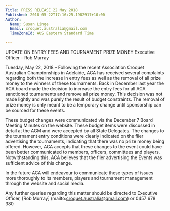 ```yaml
---
Title: PRESS RELEASE 22 May 2018
Published: 2018-05-22T17:16:25.1982917+10:00
Author:
  Name: Susan Linge
  Email: croquet.australia@gmail.com
  TimeZoneId: AUS Eastern Standard Time

---
```

UPDATE ON ENTRY FEES AND TOURNAMENT PRIZE MONEY
Executive Officer – Rob Murray

Tuesday, May 22, 2018 – Following the recent Association Croquet Australian Championships in Adelaide, ACA has received several complaints regarding both the increase in entry fees as well as the removal of all prize money to the winners of these tournaments. Back in December last year the ACA board made the decision to increase the entry fees for all ACA sanctioned tournaments and remove all prize money. This decision was not made lightly and was purely the result of budget constraints. The removal of prize money is only meant to be a temporary change until sponsorship can be sourced for these events.

These budget changes were communicated via the December 7 Board Meeting Minutes on the website. These budget items were discussed in detail at the AGM and were accepted by all State Delegates.  The changes to the tournament entry conditions were clearly indicated on the flier advertising the tournaments, indicating that there was no prize money being offered.  However, ACA accepts that these changes to the event could have been better communicated to members, officers, committees and players.  Notwithstanding this, ACA believes that the flier advertising the Events was sufficient advice of this change.

In the future ACA will endeavour to communicate these types of issues more thoroughly to its members, players and tournament management through the website and social media.

Any further queries regarding this matter should be directed to Executive Officer, [Rob Murray] (mailto:croquet.australia@gmail.com) or 0457 678 380